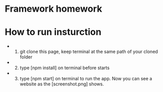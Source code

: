 # Framework homework
# How to run insturction
- 1. git clone this page, keep terminal at the same path of your cloned folder
- 2. type [npm install] on terminal before starts
- 3. type [npm start] on terminal to run the app. Now you can see a website as the [screenshot.png] shows.
 
